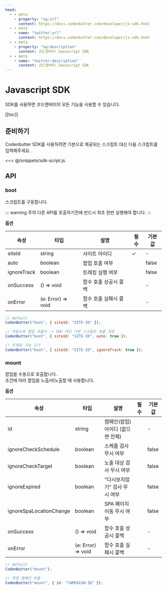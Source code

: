 ```yaml
---
head:
  - - meta
    - property: "og:url"
      content: https://docs.codenbutter.com/developer/js-sdk.html
  - - meta
    - name: "twitter:url"
      content: https://docs.codenbutter.com/developer/js-sdk.html
  - - meta
    - property: "og:description"
      content: 코드앤버터 Javascript SDK
  - - meta
    - name: "twitter:description"
      content: 코드앤버터 Javascript SDK
---
```


# Javascript SDK

SDK를 사용하면 코드앤버터의 모든 기능을 사용할 수 있습니다.

[[toc]]

## 준비하기

Codenbutter SDK를 사용하려면 기본으로 제공되는 스크립트 대신 다음 스크립트를 입력해주세요.

<<< @/snippets/sdk-script.js

## API

### boot

스크립트를 구동합니다.

::: warning 주의
다른 API를 호출하기전에 반드시 최초 한번 실행해야 합니다.
:::

**옵션**

<div class="table-wrapper">

| 속성        | 타입               | 설명                  | 필수 | 기본값 |
| ----------- | ------------------ | --------------------- | ---- | ------ |
| siteId      | string             | 사이트 아이디         | ✓    | -      |
| auto        | boolean            | 팝업 호출 여부        |      | false  |
| ignoreTrack | boolean            | 트래킹 실행 여부      |      | false  |
| onSuccess   | () => void         | 함수 호출 성공시 콜백 |      | -      |
| onError     | (e: Error) => void | 함수 호출 실패시 콜백 |      | -      |

</div>

```js
// default
CodenButter("boot", { siteId: "SITE-ID" });

// 자동으로 팝업 호출시 -> SDK 대신 기본 스크립트 호출 권장
CodenButter("boot", { siteId: "SITE-ID", auto: true });

// 트래킹 기능 끄기
CodenButter("boot", { siteId: "SITE-ID", ignoreTrack: true });
```

### mount

팝업을 수동으로 호출합니다.  
조건에 따라 팝업을 노출/비노출할 때 사용합니다.

**옵션**

<div class="table-wrapper">

| 속성                    | 타입               | 설명                              | 필수 | 기본값 |
| ----------------------- | ------------------ | --------------------------------- | ---- | ------ |
| id                      | string             | 캠페인(팝업) 아이디 (없으면 전체) |      | -      |
| ignoreCheckSchedule     | boolean            | 스케줄 검사 무시 여부             |      | false  |
| ignoreCheckTarget       | boolean            | 노출 대상 검사 무시 여부          |      | false  |
| ignoreExpired           | boolean            | "다시보지않기" 검사 무시 여부     |      | false  |
| ignoreSpaLocationChange | boolean            | SPA 페이지 이동 무시 여부         |      | false  |
| onSuccess               | () => void         | 함수 호출 성공시 콜백             |      | -      |
| onError                 | (e: Error) => void | 함수 호출 실패시 콜백             |      | -      |

</div>

```js
// default
CodenButter("mount");

// 특정 캠페인 호출
CodenButter("mount", { id: "CAMPAIGN-ID" });
```
